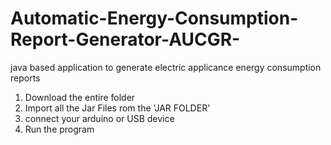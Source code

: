 # Automatic-Energy-Consumption-Report-Generator-AUCGR-
java based application to generate electric applicance energy consumption reports

1. Download the entire folder 
2. Import all the Jar Files rom the 'JAR FOLDER'
3. connect your arduino or USB device 
4. Run the program
